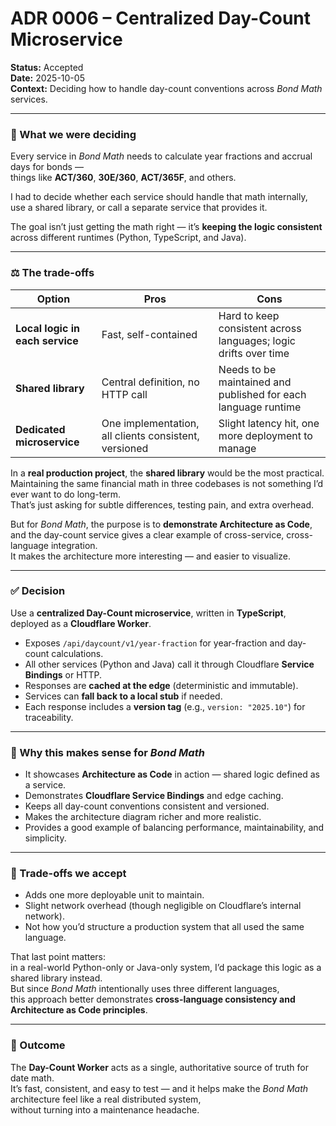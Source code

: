 # ADR 0006 – Centralized Day-Count Microservice

**Status:** Accepted  
**Date:** 2025-10-05  
**Context:** Deciding how to handle day-count conventions across _Bond Math_
services.

---

### 🧩 What we were deciding

Every service in _Bond Math_ needs to calculate year fractions and accrual days
for bonds —  
things like **ACT/360**, **30E/360**, **ACT/365F**, and others.

I had to decide whether each service should handle that math internally,  
use a shared library, or call a separate service that provides it.

The goal isn’t just getting the math right — it’s **keeping the logic
consistent**  
across different runtimes (Python, TypeScript, and Java).

---

### ⚖️ The trade-offs

| Option                          | Pros                                                  | Cons                                                             |
| ------------------------------- | ----------------------------------------------------- | ---------------------------------------------------------------- |
| **Local logic in each service** | Fast, self-contained                                  | Hard to keep consistent across languages; logic drifts over time |
| **Shared library**              | Central definition, no HTTP call                      | Needs to be maintained and published for each language runtime   |
| **Dedicated microservice**      | One implementation, all clients consistent, versioned | Slight latency hit, one more deployment to manage                |

In a **real production project**, the **shared library** would be the most
practical.  
Maintaining the same financial math in three codebases is not something I’d ever
want to do long-term.  
That’s just asking for subtle differences, testing pain, and extra overhead.

But for _Bond Math_, the purpose is to **demonstrate Architecture as Code**,  
and the day-count service gives a clear example of cross-service, cross-language
integration.  
It makes the architecture more interesting — and easier to visualize.

---

### ✅ Decision

Use a **centralized Day-Count microservice**, written in **TypeScript**,
deployed as a **Cloudflare Worker**.

- Exposes `/api/daycount/v1/year-fraction` for year-fraction and day-count
  calculations.
- All other services (Python and Java) call it through Cloudflare **Service
  Bindings** or HTTP.
- Responses are **cached at the edge** (deterministic and immutable).
- Services can **fall back to a local stub** if needed.
- Each response includes a **version tag** (e.g., `version: "2025.10"`) for
  traceability.

---

### 💬 Why this makes sense for _Bond Math_

- It showcases **Architecture as Code** in action — shared logic defined as a
  service.
- Demonstrates **Cloudflare Service Bindings** and edge caching.
- Keeps all day-count conventions consistent and versioned.
- Makes the architecture diagram richer and more realistic.
- Provides a good example of balancing performance, maintainability, and
  simplicity.

---

### 🚧 Trade-offs we accept

- Adds one more deployable unit to maintain.
- Slight network overhead (though negligible on Cloudflare’s internal network).
- Not how you’d structure a production system that all used the same language.

That last point matters:  
in a real-world Python-only or Java-only system, I’d package this logic as a
shared library instead.  
But since _Bond Math_ intentionally uses three different languages,  
this approach better demonstrates **cross-language consistency and Architecture
as Code principles**.

---

### 📎 Outcome

The **Day-Count Worker** acts as a single, authoritative source of truth for
date math.  
It’s fast, consistent, and easy to test — and it helps make the _Bond Math_
architecture feel like a real distributed system,  
without turning into a maintenance headache.
